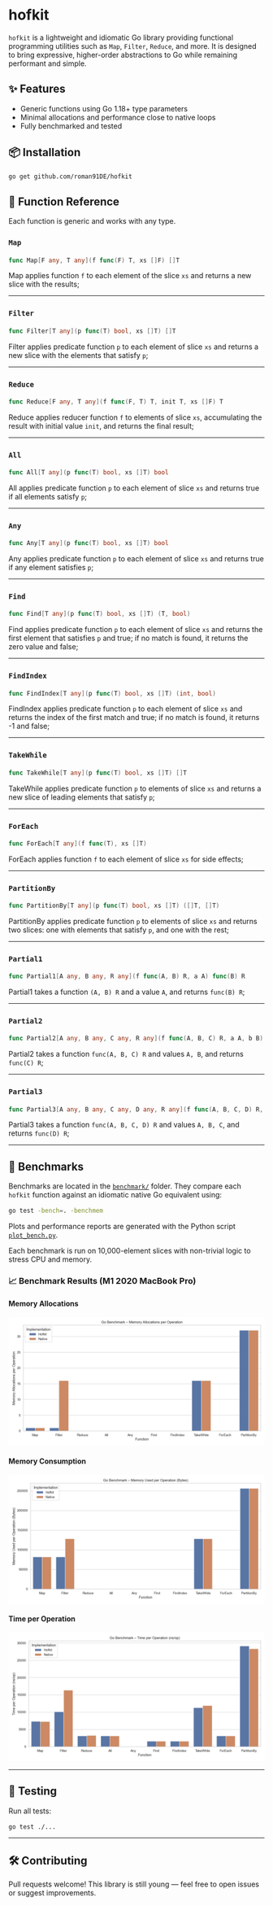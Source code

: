 # hofkit

`hofkit` is a lightweight and idiomatic Go library providing functional programming utilities such as `Map`, `Filter`, `Reduce`, and more. It is designed to bring expressive, higher-order abstractions to Go while remaining performant and simple.

## ✨ Features

- Generic functions using Go 1.18+ type parameters
- Minimal allocations and performance close to native loops
- Fully benchmarked and tested

## 📦 Installation

```bash
go get github.com/roman91DE/hofkit
```

## 🧠 Function Reference

Each function is generic and works with any type.

### `Map`

```go
func Map[F any, T any](f func(F) T, xs []F) []T
```
Map applies function `f` to each element of the slice `xs` and returns a new slice with the results;

---

### `Filter`

```go
func Filter[T any](p func(T) bool, xs []T) []T
```
Filter applies predicate function `p` to each element of slice `xs` and returns a new slice with the elements that satisfy `p`;

---

### `Reduce`

```go
func Reduce[F any, T any](f func(F, T) T, init T, xs []F) T
```
Reduce applies reducer function `f` to elements of slice `xs`, accumulating the result with initial value `init`, and returns the final result;

---

### `All`

```go
func All[T any](p func(T) bool, xs []T) bool
```
All applies predicate function `p` to each element of slice `xs` and returns true if all elements satisfy `p`;

---

### `Any`

```go
func Any[T any](p func(T) bool, xs []T) bool
```
Any applies predicate function `p` to each element of slice `xs` and returns true if any element satisfies `p`;

---

### `Find`

```go
func Find[T any](p func(T) bool, xs []T) (T, bool)
```
Find applies predicate function `p` to each element of slice `xs` and returns the first element that satisfies `p` and true; if no match is found, it returns the zero value and false;

---

### `FindIndex`

```go
func FindIndex[T any](p func(T) bool, xs []T) (int, bool)
```
FindIndex applies predicate function `p` to each element of slice `xs` and returns the index of the first match and true; if no match is found, it returns -1 and false;

---

### `TakeWhile`

```go
func TakeWhile[T any](p func(T) bool, xs []T) []T
```
TakeWhile applies predicate function `p` to elements of slice `xs` and returns a new slice of leading elements that satisfy `p`;

---

### `ForEach`

```go
func ForEach[T any](f func(T), xs []T)
```
ForEach applies function `f` to each element of slice `xs` for side effects;

---

### `PartitionBy`

```go
func PartitionBy[T any](p func(T) bool, xs []T) ([]T, []T)
```
PartitionBy applies predicate function `p` to elements of slice `xs` and returns two slices: one with elements that satisfy `p`, and one with the rest;

---

### `Partial1`

```go
func Partial1[A any, B any, R any](f func(A, B) R, a A) func(B) R
```
Partial1 takes a function `(A, B) R` and a value `A`, and returns `func(B) R`;

---

### `Partial2`

```go
func Partial2[A any, B any, C any, R any](f func(A, B, C) R, a A, b B) func(C) R
```
Partial2 takes a function `func(A, B, C) R` and values `A, B`, and returns `func(C) R`;

---

### `Partial3`

```go
func Partial3[A any, B any, C any, D any, R any](f func(A, B, C, D) R, a A, b B, c C) func(D) R
```
Partial3 takes a function `func(A, B, C, D) R` and values `A, B, C`, and returns `func(D) R`;

---

## 🚀 Benchmarks

Benchmarks are located in the [`benchmark/`](./benchmark/) folder. They compare each `hofkit` function against an idiomatic native Go equivalent using:

```bash
go test -bench=. -benchmem
```

Plots and performance reports are generated with the Python script [`plot_bench.py`](./plot_bench.py).

Each benchmark is run on 10,000-element slices with non-trivial logic to stress CPU and memory.


### 📈 Benchmark Results (M1 2020 MacBook Pro)

#### Memory Allocations
![allocs](./benchmark/darwin_arm64_arm_20250327_123742/benchmark_allocs_op.png)

#### Memory Consumption
![bytes](./benchmark/darwin_arm64_arm_20250327_123742/benchmark_B_op.png)

#### Time per Operation
![ns](./benchmark/darwin_arm64_arm_20250327_123742/benchmark_ns_op.png)

---

## 🧪 Testing

Run all tests:

```bash
go test ./...
```


---

## 🛠️ Contributing

Pull requests welcome! This library is still young — feel free to open issues or suggest improvements.

